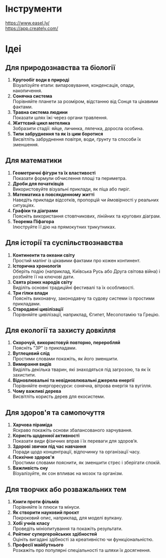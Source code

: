 # Інструменти
https://www.easel.ly/  
https://app.creately.com/  

# Ідеі
## Для природознавства та біології
1. **Кругообіг води в природі**  
   Візуалізуйте етапи: випаровування, конденсація, опади, накопичення.
2. **Сонячна система**  
   Порівняйте планети за розміром, відстанню від Сонця та цікавими фактами.
3. **Травна система людини**  
   Показати шлях їжі через органи травлення.
4. **Життєвий цикл метелика**  
   Зобразити стадії: яйце, личинка, лялечка, доросла особина.
5. **Типи забруднення та як із цим боротися**  
   Висвітліть забруднення повітря, води, ґрунту та способи їх зменшення.

## Для математики
1. **Геометричні фігури та їх властивості**  
   Показати формули обчислення площі та периметра.
2. **Дроби для початківців**  
   Використовуйте візуальні приклади, як піца або пиріг.
3. **Математика в повсякденному житті**  
   Наведіть приклади відсотків, пропорцій чи ймовірності у реальних ситуаціях.
4. **Графіки та діаграми**  
   Поясніть використання стовпчикових, лінійних та кругових діаграм.
5. **Теорема Піфагора**  
   Ілюструйте її дію на прямокутних трикутниках.

## Для історії та суспільствознавства
1. **Континенти та океани світу**  
   Простий мапінг із цікавими фактами про кожен континент.
2. **Історична хронологія**  
   Оберіть подію (наприклад, Київська Русь або Друга світова війна) і розбийте її на ключові дати.
3. **Свята різних народів світу**  
   Виділіть основні традиційні фестивалі та їх особливості.
4. **Три гілки влади**  
   Поясніть виконавчу, законодавчу та судову системи із простими прикладами.
5. **Стародавні цивілізації**  
   Порівняйте цивілізації, наприклад, Єгипет, Месопотамію та Грецію.

## Для екології та захисту довкілля
1. **Скорочуй, використовуй повторно, переробляй**  
   Поясніть "3Р" із прикладами.
2. **Вуглецевий слід**  
   Простими словами покажіть, як його зменшити.
3. **Вимирання видів**  
   Виділіть декілька тварин, які знаходяться під загрозою, та як їх захистити.
4. **Відновлювальні та невідновлювальні джерела енергії**  
   Порівняйте енергоресурси: сонячна, вітрова енергія та вугілля.
5. **Чому важливі дерева**  
   Висвітліть користь дерев для екосистеми.

## Для здоров'я та самопочуття
1. **Харчова піраміда**  
   Яскраво покажіть основи збалансованого харчування.
2. **Користь щоденної активності**  
   Показати види фізичних вправ і їх переваги для здоров’я.
3. **Здорові звички під час навчання**  
   Поради щодо концентрації, відпочинку та організації часу.
4. **Психічне здоров'я**  
   Простими словами пояснити, як зменшити стрес і зберігати спокій.
5. **Важливість сну**  
   Візуалізуйте, як сон впливає на мозок та організм.

## Для творчих або розважальних тем
1. **Книги проти фільмів**  
   Порівняйте їх плюси та мінуси.
2. **Як створити науковий проєкт**  
   Покроковий опис, наприклад, для моделі вулкану.
3. **Хобі учнів класу**  
   Проведіть мініопитування та покажіть результати.
4. **Рейтинг супергеройських здібностей**  
   Оцініть вигадані здібності за креативністю чи функціональністю.
5. **Професії майбутнього**  
   Розкажіть про популярні спеціальності та шляхи їх досягнення.

